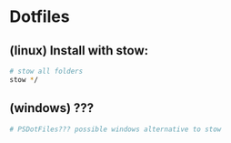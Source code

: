 # Dotfiles

## (linux) Install with stow:
```bash
# stow all folders
stow */
```

## (windows) ???
```powershell
# PSDotFiles??? possible windows alternative to stow
```